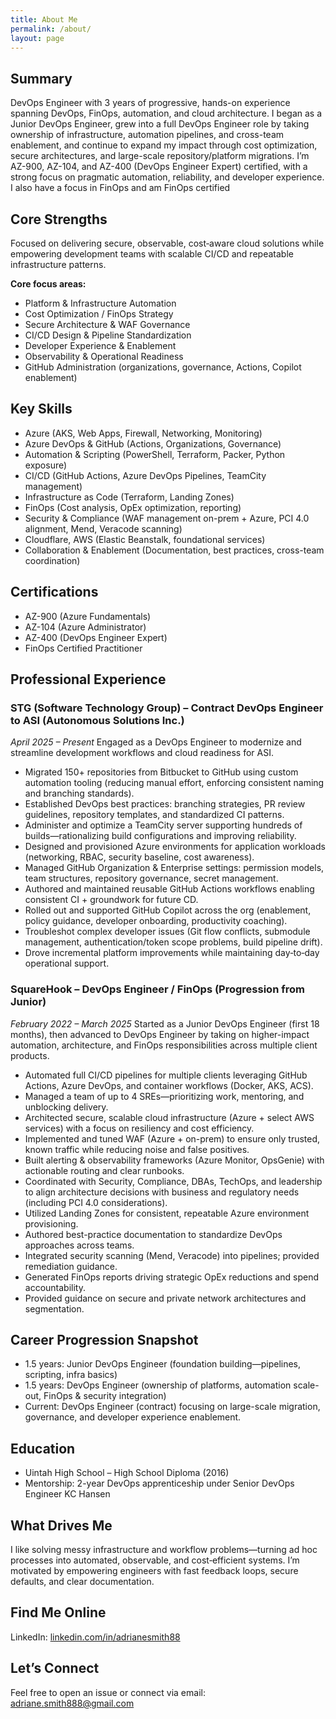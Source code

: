 ```yaml
---
title: About Me
permalink: /about/
layout: page
---
```


## Summary
DevOps Engineer with 3 years of progressive, hands-on experience spanning DevOps, FinOps, automation, and cloud architecture. I began as a Junior DevOps Engineer, grew into a full DevOps Engineer role by taking ownership of infrastructure, automation pipelines, and cross-team enablement, and continue to expand my impact through cost optimization, secure architectures, and large-scale repository/platform migrations. I’m AZ-900, AZ-104, and AZ-400 (DevOps Engineer Expert) certified, with a strong focus on pragmatic automation, reliability, and developer experience. I also have a focus in FinOps and am FinOps certified

## Core Strengths
Focused on delivering secure, observable, cost‑aware cloud solutions while empowering development teams with scalable CI/CD and repeatable infrastructure patterns.

**Core focus areas:**
- Platform & Infrastructure Automation
- Cost Optimization / FinOps Strategy
- Secure Architecture & WAF Governance
- CI/CD Design & Pipeline Standardization
- Developer Experience & Enablement
- Observability & Operational Readiness
- GitHub Administration (organizations, governance, Actions, Copilot enablement)

## Key Skills
- Azure (AKS, Web Apps, Firewall, Networking, Monitoring)
- Azure DevOps & GitHub (Actions, Organizations, Governance)
- Automation & Scripting (PowerShell, Terraform, Packer, Python exposure)
- CI/CD (GitHub Actions, Azure DevOps Pipelines, TeamCity management)
- Infrastructure as Code (Terraform, Landing Zones)
- FinOps (Cost analysis, OpEx optimization, reporting)
- Security & Compliance (WAF management on-prem + Azure, PCI 4.0 alignment, Mend, Veracode scanning)
- Cloudflare, AWS (Elastic Beanstalk, foundational services)
- Collaboration & Enablement (Documentation, best practices, cross-team coordination)

## Certifications
- AZ-900 (Azure Fundamentals)
- AZ-104 (Azure Administrator)
- AZ-400 (DevOps Engineer Expert)
- FinOps Certified Practitioner

## Professional Experience

### STG (Software Technology Group) – Contract DevOps Engineer to ASI (Autonomous Solutions Inc.)  
*April 2025 – Present*
Engaged as a DevOps Engineer to modernize and streamline development workflows and cloud readiness for ASI.
- Migrated 150+ repositories from Bitbucket to GitHub using custom automation tooling (reducing manual effort, enforcing consistent naming and branching standards).
- Established DevOps best practices: branching strategies, PR review guidelines, repository templates, and standardized CI patterns.
- Administer and optimize a TeamCity server supporting hundreds of builds—rationalizing build configurations and improving reliability.
- Designed and provisioned Azure environments for application workloads (networking, RBAC, security baseline, cost awareness).
- Managed GitHub Organization & Enterprise settings: permission models, team structures, repository governance, secret management.
- Authored and maintained reusable GitHub Actions workflows enabling consistent CI + groundwork for future CD.
- Rolled out and supported GitHub Copilot across the org (enablement, policy guidance, developer onboarding, productivity coaching).
- Troubleshot complex developer issues (Git flow conflicts, submodule management, authentication/token scope problems, build pipeline drift).
- Drove incremental platform improvements while maintaining day‑to‑day operational support.

### SquareHook – DevOps Engineer / FinOps (Progression from Junior)  
*February 2022 – March 2025*
Started as a Junior DevOps Engineer (first 18 months), then advanced to DevOps Engineer by taking on higher-impact automation, architecture, and FinOps responsibilities across multiple client products.
- Automated full CI/CD pipelines for multiple clients leveraging GitHub Actions, Azure DevOps, and container workflows (Docker, AKS, ACS).
- Managed a team of up to 4 SREs—prioritizing work, mentoring, and unblocking delivery.
- Architected secure, scalable cloud infrastructure (Azure + select AWS services) with a focus on resiliency and cost efficiency.
- Implemented and tuned WAF (Azure + on-prem) to ensure only trusted, known traffic while reducing noise and false positives.
- Built alerting & observability frameworks (Azure Monitor, OpsGenie) with actionable routing and clear runbooks.
- Coordinated with Security, Compliance, DBAs, TechOps, and leadership to align architecture decisions with business and regulatory needs (including PCI 4.0 considerations).
- Utilized Landing Zones for consistent, repeatable Azure environment provisioning.
- Authored best-practice documentation to standardize DevOps approaches across teams.
- Integrated security scanning (Mend, Veracode) into pipelines; provided remediation guidance.
- Generated FinOps reports driving strategic OpEx reductions and spend accountability.
- Provided guidance on secure and private network architectures and segmentation.

## Career Progression Snapshot
- 1.5 years: Junior DevOps Engineer (foundation building—pipelines, scripting, infra basics)
- 1.5 years: DevOps Engineer (ownership of platforms, automation scale-out, FinOps & security integration)
- Current: DevOps Engineer (contract) focusing on large-scale migration, governance, and developer experience enablement.

## Education
- Uintah High School – High School Diploma (2016)
- Mentorship: 2-year DevOps apprenticeship under Senior DevOps Engineer KC Hansen

## What Drives Me
I like solving messy infrastructure and workflow problems—turning ad hoc processes into automated, observable, and cost‑efficient systems. I’m motivated by empowering engineers with fast feedback loops, secure defaults, and clear documentation.

## Find Me Online
LinkedIn: [linkedin.com/in/adrianesmith88](https://www.linkedin.com/in/adrianesmith88)

## Let’s Connect
Feel free to open an issue or connect via email: adriane.smith888@gmail.com

